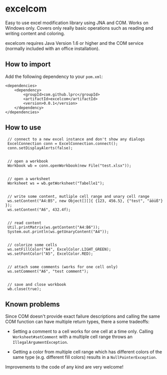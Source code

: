 # excelcom
Easy to use excel modification library using JNA and COM. Works on Windows only.
Covers only really basic operations such as reading and writing content and coloring.

excelcom requires Java Version 1.6 or higher and the COM service (normally included with 
an office installation).

## How to import
Add the following dependency to your `pom.xml`:

    <dependencies>
        <dependency>
            <groupId>com.github.lprc</groupId>
            <artifactId>excelcom</artifactId>
            <version>0.0.1</version>
        </dependency>
    </dependencies>


## How to use

     // connect to a new excel instance and don't show any dialogs
     ExcelConnection conn = ExcelConnection.connect();
     conn.setDisplayAlerts(false);
     
    
     // open a workbook
     Workbook wb = conn.openWorkbook(new File("test.xlsx"));
     
    
     // open a worksheet
     Worksheet ws = wb.getWorksheet("Tabelle1");
     
    
     // write some content, mutliple cell range and unary cell range
     ws.setContent("A4:B5", new Object[][]{ {123, 456.5}, {"test", "äöüß"} });
     ws.setContent("A6", 432.4f);
     
    
     // read content
     Util.printMatrix(ws.getContent("A4:B6"));
     System.out.println(ws.getUnaryContent("A4"));
     
    
     // colorize some cells
     ws.setFillColor("A4", ExcelColor.LIGHT_GREEN);
     ws.setFontColor("A5", ExcelColor.RED);
     
    
     // attach some comments (works for one cell only)
     ws.setComment("A6", "test comment");
     
    
     // save and close workbook
     wb.close(true);

## Known problems
Since COM doesn't provide exact failure descriptions and calling the
 same COM function can have multiple return types, there a some tradeoffs:

- Setting a comment to a cell works for one cell at a time only. 
Calling `Worksheet#setComment` with a multiple cell range throws an
`IllegalArgumentException`.

- Getting a color from multiple cell range which has different colors of the same type
(e.g. different fill colors) results in a `NullPointerException`.

Improvements to the code of any kind are very welcome!

